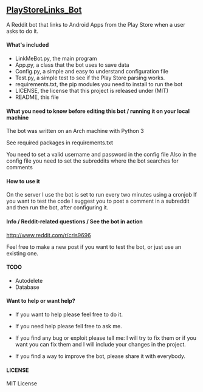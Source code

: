 ## [PlayStoreLinks_Bot](http://www.reddit.com/u/PlayStoreLinks__Bot)

A Reddit bot that links to Android Apps from the Play Store when a user asks to do it.


#### What's included

* LinkMeBot.py, the main program
* App.py, a class that the bot uses to save data
* Config.py, a simple and easy to understand configuration file
* Test.py, a simple test to see if the Play Store parsing works.
* requirements.txt, the pip modules you need to install to run the bot
* LICENSE, the license that this project is released under (MIT)
* README, this file


#### What you need to know before editing this bot / running it on your local machine

The bot was written on an Arch machine with Python 3

See required packages in requirements.txt

You need to set a valid username and password in the config file
Also in the config file you need to set the subreddits where the bot searches for comments

#### How to use it

On the server I use the bot is set to run every two minutes using a cronjob
If you want to test the code I suggest you to post a comment in a subreddit and then run the bot, after configuring it.


#### Info / Reddit-related questions / See the bot in action

http://www.reddit.com/r/cris9696

Feel free to make a new post if you want to test the bot, or just use an existing one.


#### TODO

* Autodelete
* Database


#### Want to help or want help?

* If you want to help please feel free to do it.

* If you need help please fell free to ask me.

* If you find any bug or exploit please tell me: I will try to fix them or if you want you can fix them and I will include your changes in the project.
* If you find a way to improve the bot, please share it with everybody.

#### LICENSE

MIT License

